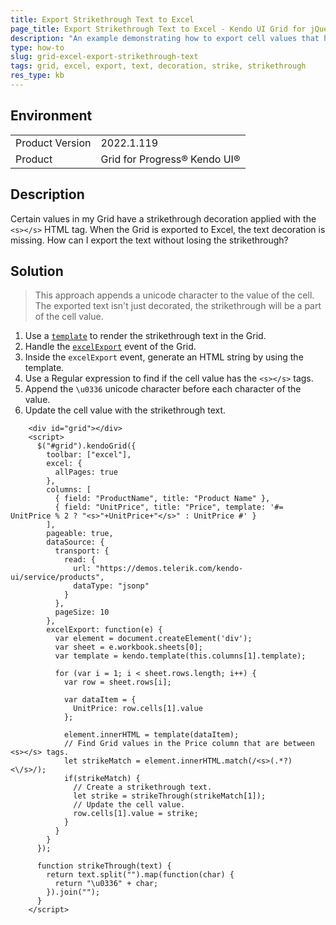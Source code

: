```yaml
---
title: Export Strikethrough Text to Excel
page_title: Export Strikethrough Text to Excel - Kendo UI Grid for jQuery
description: "An example demonstrating how to export cell values that have a strikethrough decoration."
type: how-to
slug: grid-excel-export-strikethrough-text
tags: grid, excel, export, text, decoration, strike, strikethrough
res_type: kb
---
```


## Environment

<table>
	<tr>
		<td>Product Version</td>
		<td>2022.1.119</td>
	</tr>
	<tr>
		<td>Product</td>
		<td>Grid for Progress® Kendo UI®</td>
	</tr>
</table>

## Description

Certain values in my Grid have a strikethrough decoration applied with the `<s></s>` HTML tag. When the Grid is exported to Excel, the text decoration is missing. How can I export the text without losing the strikethrough?

## Solution

> This approach appends a unicode character to the value of the cell. The exported text isn't just decorated, the strikethrough will be a part of the cell value.

1. Use a [`template`](/api/javascript/ui/grid/configuration/columns.template) to render the strikethrough text in the Grid.
1. Handle the [`excelExport`](/api/javascript/ui/grid/events/excelexport) event of the Grid.
1. Inside the `excelExport` event, generate an HTML string by using the template.
1. Use a Regular expression to find if the cell value has the `<s></s>` tags.
1. Append the `\u0336` unicode character before each character of the value.
1. Update the cell value with the strikethrough text.

```dojo
    <div id="grid"></div>
    <script>
      $("#grid").kendoGrid({
        toolbar: ["excel"],
        excel: {
          allPages: true
        },
        columns: [
          { field: "ProductName", title: "Product Name" },
          { field: "UnitPrice", title: "Price", template: '#= UnitPrice % 2 ? "<s>"+UnitPrice+"</s>" : UnitPrice #' }
        ],
        pageable: true,
        dataSource: {
          transport: {
            read: {
              url: "https://demos.telerik.com/kendo-ui/service/products",
              dataType: "jsonp"
            }
          },
          pageSize: 10
        },
        excelExport: function(e) {
          var element = document.createElement('div');
          var sheet = e.workbook.sheets[0];
          var template = kendo.template(this.columns[1].template);

          for (var i = 1; i < sheet.rows.length; i++) {
            var row = sheet.rows[i];

            var dataItem = {
              UnitPrice: row.cells[1].value
            };

            element.innerHTML = template(dataItem);
            // Find Grid values in the Price column that are between <s></s> tags.
            let strikeMatch = element.innerHTML.match(/<s>(.*?)<\/s>/);
            if(strikeMatch) {
              // Create a strikethrough text.
              let strike = strikeThrough(strikeMatch[1]);
              // Update the cell value.
              row.cells[1].value = strike;
            }
          }
        }
      });

      function strikeThrough(text) {
        return text.split("").map(function(char) {
          return "\u0336" + char;
        }).join("");
      }
    </script>
```